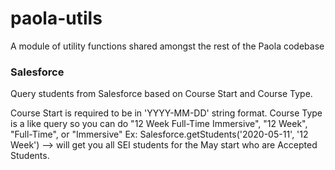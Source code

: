 # paola-utils
A module of utility functions shared amongst the rest of the Paola codebase



### Salesforce
Query students from Salesforce based on Course Start and Course Type.

Course Start is required to be in 'YYYY-MM-DD' string format.
Course Type is a like query so you can do "12 Week Full-Time Immersive", "12 Week", "Full-Time", or "Immersive"
Ex: Salesforce.getStudents('2020-05-11', '12 Week') --> will get you all SEI students for the May start who are Accepted Students.
